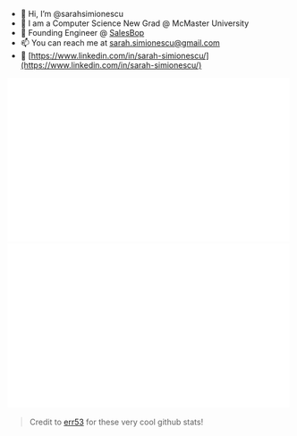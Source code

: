 
- 👋 Hi, I’m @sarahsimionescu
- 🌱 I am a Computer Science New Grad @ McMaster University 
- 🤖 Founding Engineer @ [SalesBop](https://www.salesbop.io/)
- 📫 You can reach me at [sarah.simionescu@gmail.com](mailto:sarah.simionescu@gmail.com?subject=Hello%20From%20GitHub!&body=Hi%20Sarah%2C)
- 🔗 [https://www.linkedin.com/in/sarah-simionescu/](https://www.linkedin.com/in/sarah-simionescu/)

<!---
sarahsimionescu/sarahsimionescu is a ✨ special ✨ repository because its `README.md` (this file) appears on your GitHub profile.
You can click the Preview link to take a look at your changes.
--->

![](https://raw.githubusercontent.com/sarahsimionescu/github-stats/master/generated/overview.svg#gh-dark-mode-only)
![](https://raw.githubusercontent.com/sarahsimionescu/github-stats/master/generated/overview.svg#gh-light-mode-only)

> Credit to [err53](https://github.com/err53/github-stats) for these very cool github stats!
